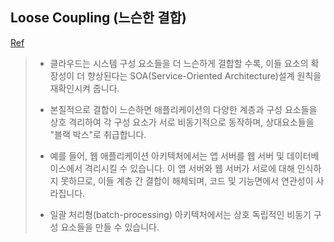 
Loose Coupling (느슨한 결합)
---
[Ref](https://d36cz9buwru1tt.cloudfront.net/ko/WP/AWS_Cloud_Best_Practices_05252010.pdf)
> + 클라우드는 시스템 구성 요소들을 더 느슨하게 결합할 수록, 이들 요소의 확장성이 더 향상된다는 SOA(Service-Oriented Architecture)설계 원칙을 재확인시켜 줍니다.
>
> + 본질적으로 결합이 느슨하면 애플리케이션의 다양한 계층과 구성 요소들을 상호 격리하여 각 구성 요소가 서로 비동기적으로 동작하며, 상대요소들을 "블랙 박스"로 취급합니다.
>
> + 예를 들어, 웹 애플리케이션 아키텍처에서는 앱 서버를 웹 서버 및 데이터베이스에서 격리시킬 수 있습니다. 이 앱 서버와 웹 서버가 서로에 대해 인식하지 못하므로, 이들 계층 간 결합이 해체되며, 코드 및 기능면에서 연관성이 사라집니다.
>
> + 일괄 처리형(batch-processing) 아키텍처에서는 상호
독립적인 비동기 구성 요소들을 만들 수 있습니다.
>
